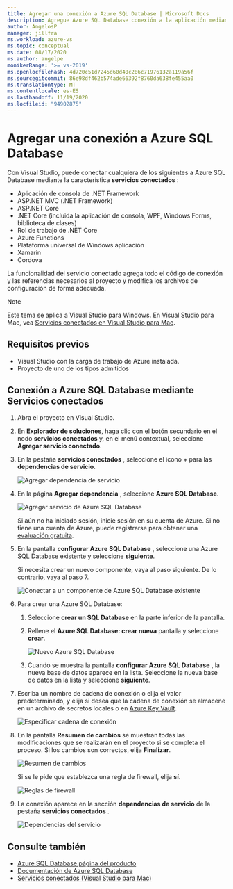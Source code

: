 ```yaml
---
title: Agregar una conexión a Azure SQL Database | Microsoft Docs
description: Agregue Azure SQL Database conexión a la aplicación mediante el Servicios conectados de Visual Studio
author: AngelosP
manager: jillfra
ms.workload: azure-vs
ms.topic: conceptual
ms.date: 08/17/2020
ms.author: angelpe
monikerRange: '>= vs-2019'
ms.openlocfilehash: 4d720c51d7245d60d40c286c71976132a119a56f
ms.sourcegitcommit: 86e98df462b574ade66392f8760da638fe455aa0
ms.translationtype: MT
ms.contentlocale: es-ES
ms.lasthandoff: 11/19/2020
ms.locfileid: "94902875"
---
```

# <a name="add-a-connection-to-azure-sql-database"></a>Agregar una conexión a Azure SQL Database

Con Visual Studio, puede conectar cualquiera de los siguientes a Azure SQL Database mediante la característica **servicios conectados** :

- Aplicación de consola de .NET Framework
- ASP.NET MVC (.NET Framework) 
- ASP.NET Core
- .NET Core (incluida la aplicación de consola, WPF, Windows Forms, biblioteca de clases)
- Rol de trabajo de .NET Core
- Azure Functions
- Plataforma universal de Windows aplicación
- Xamarin
- Cordova

La funcionalidad del servicio conectado agrega todo el código de conexión y las referencias necesarios al proyecto y modifica los archivos de configuración de forma adecuada.

> [!NOTE]
> Este tema se aplica a Visual Studio para Windows. En Visual Studio para Mac, vea [Servicios conectados en Visual Studio para Mac](/visualstudio/mac/connected-services).
## <a name="prerequisites"></a>Requisitos previos

- Visual Studio con la carga de trabajo de Azure instalada.
- Proyecto de uno de los tipos admitidos

## <a name="connect-to-azure-sql-database-using-connected-services"></a>Conexión a Azure SQL Database mediante Servicios conectados

1. Abra el proyecto en Visual Studio.

1. En **Explorador de soluciones**, haga clic con el botón secundario en el nodo **servicios conectados** y, en el menú contextual, seleccione **Agregar servicio conectado**.

1. En la pestaña **servicios conectados** , seleccione el icono + para las **dependencias de servicio**.

    ![Agregar dependencia de servicio](./media/vs-azure-tools-connected-services-storage/vs-2019/connected-services-tab.png)

1. En la página **Agregar dependencia** , seleccione **Azure SQL Database**.

    ![Agregar servicio de Azure SQL Database](./media/azure-sql-database-add-connected-service/azure-sql-database.png)

    Si aún no ha iniciado sesión, inicie sesión en su cuenta de Azure. Si no tiene una cuenta de Azure, puede registrarse para obtener una [evaluación gratuita](https://azure.microsoft.com/account/free).

1. En la pantalla **configurar Azure SQL Database** , seleccione una Azure SQL Database existente y seleccione **siguiente**.

    Si necesita crear un nuevo componente, vaya al paso siguiente. De lo contrario, vaya al paso 7.

    ![Conectar a un componente de Azure SQL Database existente](./media/azure-sql-database-add-connected-service/created-azure-sql-database.png)

1. Para crear una Azure SQL Database:

   1. Seleccione **crear un SQL Database** en la parte inferior de la pantalla.

   1. Rellene el **Azure SQL Database: crear nueva** pantalla y seleccione **crear**.

       ![Nuevo Azure SQL Database](./media/azure-sql-database-add-connected-service/create-new-azure-sql-database.png)

   1. Cuando se muestra la pantalla **configurar Azure SQL Database** , la nueva base de datos aparece en la lista. Seleccione la nueva base de datos en la lista y seleccione **siguiente**.

1. Escriba un nombre de cadena de conexión o elija el valor predeterminado, y elija si desea que la cadena de conexión se almacene en un archivo de secretos locales o en [Azure Key Vault](/azure/key-vault).

   ![Especificar cadena de conexión](./media/azure-sql-database-add-connected-service/connection-string.png)

1. En la pantalla **Resumen de cambios** se muestran todas las modificaciones que se realizarán en el proyecto si se completa el proceso. Si los cambios son correctos, elija **Finalizar**.

   ![Resumen de cambios](./media/azure-sql-database-add-connected-service/summary-of-changes.png)

   Si se le pide que establezca una regla de firewall, elija **sí**.

   ![Reglas de firewall](./media/azure-sql-database-add-connected-service/firewall-rules.png)

1. La conexión aparece en la sección **dependencias de servicio** de la pestaña **servicios conectados** .

   ![Dependencias del servicio](./media/azure-sql-database-add-connected-service/service-dependencies-after.png)

## <a name="see-also"></a>Consulte también

- [Azure SQL Database página del producto](https://azure.microsoft.com/services/sql-database/)
- [Documentación de Azure SQL Database](/azure/azure-sql/database/)
- [Servicios conectados (Visual Studio para Mac)](/visualstudio/mac/connected-services)
